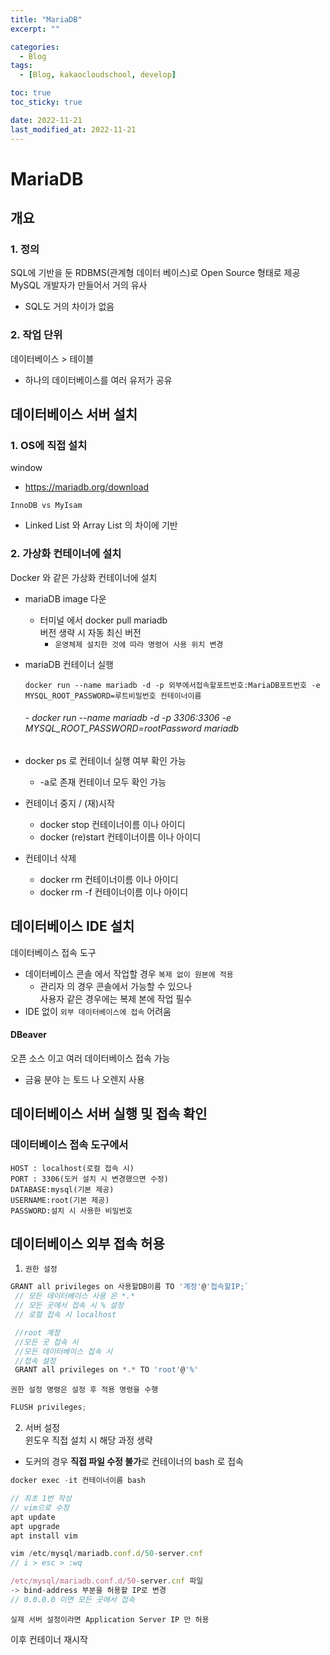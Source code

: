 ```yaml
---
title: "MariaDB"
excerpt: ""

categories:
  - Blog
tags:
  - [Blog, kakaocloudschool, develop]

toc: true
toc_sticky: true

date: 2022-11-21
last_modified_at: 2022-11-21
---
```


# MariaDB

## 개요

### 1. 정의

SQL에 기반을 둔 RDBMS(관계형 데이터 베이스)로 Open Source 형태로 제공
MySQL 개발자가 만들어서 거의 유사

- SQL도 거의 차이가 없음

### 2. 작업 단위

데이터베이스 > 테이블

- 하나의 데이터베이스를 여러 유저가 공유

## 데이터베이스 서버 설치

### 1. OS에 직접 설치

window

- https://mariadb.org/download

`InnoDB vs MyIsam`

- Linked List 와 Array List 의 차이에 기반

### 2. 가상화 컨테이너에 설치

Docker 와 같은 가상화 컨테이너에 설치

- mariaDB image 다운

  - 터미널 에서 docker pull mariadb  
    버전 생략 시 자동 최신 버전
    - `운영체제 설치한 것에 따라 명령어 사용 위치 변경`

- mariaDB 컨테이너 실행

  ```Docker
  docker run --name mariadb -d -p 외부에서접속할포트번호:MariaDB포트번호 -e MYSQL_ROOT_PASSWORD=루트비밀번호 컨테이너이름
  ```

  ###### - docker run --name mariadb -d -p 3306:3306 -e MYSQL_ROOT_PASSWORD=rootPassword mariadb

- docker ps 로 컨테이너 실행 여부 확인 가능

  - -a로 존재 컨테이너 모두 확인 가능

- 컨테이너 중지 / (재)시작

  - docker stop 컨테이너이름 이나 아이디
  - docker (re)start 컨테이너이름 이나 아이디

- 컨테이너 삭제
  - docker rm 컨테이너이름 이나 아이디
  - docker rm -f 컨테이너이름 이나 아이디

## 데이터베이스 IDE 설치

데이터베이스 접속 도구

- 데이터베이스 콘솔 에서 작업할 경우 `복제 없이 원본에 적용`
  - 관리자 의 경우 콘솔에서 가능할 수 있으나  
    사용자 같은 경우에는 복제 본에 작업 필수
- IDE 없이 `외부 데이터베이스에 접속` 어려움

#### DBeaver

오픈 소스 이고 여러 데이터베이스 접속 가능

- 금융 분야 는 토드 나 오렌지 사용

## 데이터베이스 서버 실행 및 접속 확인

### 데이터베이스 접속 도구에서

```
HOST : localhost(로컬 접속 시)
PORT : 3306(도커 설치 시 변경했으면 수정)
DATABASE:mysql(기본 제공)
USERNAME:root(기본 제공)
PASSWORD:설치 시 사용한 비밀번호
```

## 데이터베이스 외부 접속 허용

1. `권한 설정`

```javascript
GRANT all privileges on 사용할DB이름 TO '계정'@'접속할IP;`
 // 모든 데이터베이스 사용 은 *.*
 // 모든 곳에서 접속 시 % 설정
 // 로컬 접속 시 localhost

 //root 계정
 //모든 곳 접속 시
 //모든 데이터베이스 접속 시
 //접속 설정
 GRANT all privileges on *.* TO 'root'@'%'
```

`권한 설정 명령은 설정 후 적용 명령을 수행`

```javascript
FLUSH privileges;
```

2. 서버 설정  
   윈도우 직접 설치 시 해당 과정 생략

- 도커의 경우 **직접 파일 수정 불가**로 컨테이너의 bash 로 접속

```javascript
docker exec -it 컨테이너이름 bash

// 최초 1번 작성
// vim으로 수정
apt update
apt upgrade
apt install vim

vim /etc/mysql/mariadb.conf.d/50-server.cnf
// i > esc > :wq
```

```javascript
/etc/mysql/mariadb.conf.d/50-server.cnf 파일
-> bind-address 부분을 허용할 IP로 변경
// 0.0.0.0 이면 모든 곳에서 접속
```

`실제 서버 설정이라면 Application Server IP 만 허용`

이후 컨테이너 재시작
